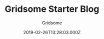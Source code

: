 ---
title: Gridsome Starter Blog
github: https://github.com/gridsome/gridsome-starter-blog
demo: https://gridsome-starter-blog.netlify.app/
author: Gridsome
ssg:
  - Gridsome
cms:
  - Markdown
date: 2019-02-26T13:28:03.000Z
description: >-
  A simple, hackable & minimalistic starter for Gridsome that uses Markdown for
  content.
draft: true
publish_date: '2019-02-26T13:28:03Z'
update_date: '2019-09-30T19:23:45Z'
github_star: 383
github_fork: 217
---